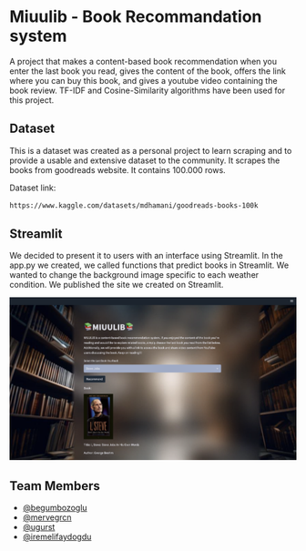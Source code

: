 # Miuulib - Book Recommandation system

A project that makes a content-based book recommendation when you enter the last book you read, gives the content of the book, offers the link where you can buy this book, and gives a youtube video containing the book review. TF-IDF and Cosine-Similarity algorithms have been used for this project.

## Dataset

This is a dataset was created as a personal project to learn scraping and to provide a usable and extensive dataset to the community. It scrapes the books from goodreads website. It contains 100.000 rows.

Dataset link:

```bash
https://www.kaggle.com/datasets/mdhamani/goodreads-books-100k
```
 
## Streamlit

We decided to present it to users with an interface using Streamlit. In the app.py we created, we called functions that predict books in Streamlit. We wanted to change the background image specific to each weather condition. We published the site we created on Streamlit.


![streamlit3](https://github.com/begumbozoglu/Book_Recommender_System/blob/main/Miuulib.png)

## Team Members

- [@begumbozoglu](https://github.com/begumbozoglu)
- [@mervegrcn](https://github.com/mervegrcn)
- [@ugurst](https://github.com/ugurst)
- [@iremelifaydogdu](https://github.com/iremelifaydogdu)


